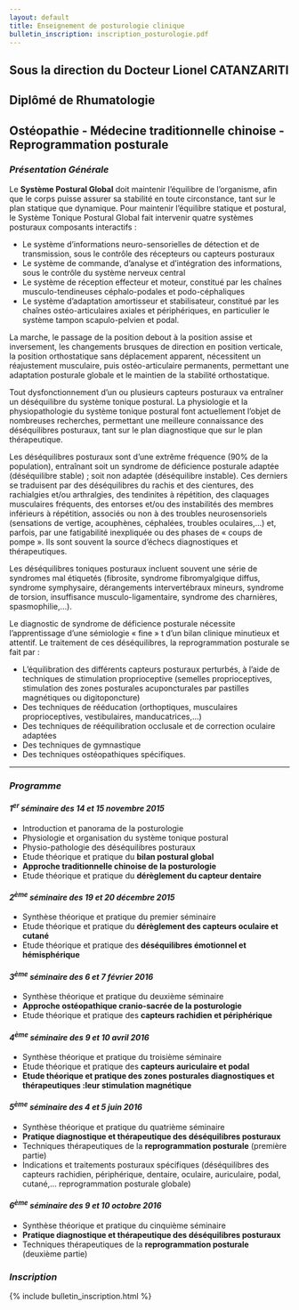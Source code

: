 ```yaml
---
layout: default
title: Enseignement de posturologie clinique
bulletin_inscription: inscription_posturologie.pdf
---
```


## Sous la direction du Docteur Lionel CATANZARITI ##
## Diplômé de Rhumatologie  ##
## Ostéopathie - Médecine traditionnelle chinoise - Reprogrammation posturale ##

### *Présentation Générale* ###

Le **Système Postural Global** doit maintenir l’équilibre de l’organisme, afin que le corps puisse assurer sa stabilité en toute circonstance, tant sur le plan statique que dynamique. Pour maintenir l’équilibre statique et postural, le Système Tonique Postural Global fait intervenir quatre systèmes posturaux composants interactifs :
- Le système d’informations neuro-sensorielles de détection et de transmission, sous le contrôle des récepteurs ou capteurs posturaux
- Le système de commande, d’analyse et d’intégration des informations, sous le contrôle du système nerveux central
- Le système de réception effecteur et moteur, constitué par les chaînes musculo-tendineuses céphalo-podales et podo-céphaliques
- Le système d’adaptation amortisseur et stabilisateur, constitué par les chaînes ostéo-articulaires axiales et périphériques, en particulier le système tampon scapulo-pelvien et podal.

La marche, le passage de la position debout à la position assise et inversement, les changements brusques de direction en position verticale, la position orthostatique sans déplacement apparent, nécessitent un réajustement musculaire, puis ostéo-articulaire permanents, permettant une adaptation posturale globale et le maintien de la stabilité orthostatique.

Tout dysfonctionnement d’un ou plusieurs capteurs posturaux va entraîner un déséquilibre du système tonique postural. La physiologie et la physiopathologie du système tonique postural font actuellement l’objet de nombreuses recherches, permettant une meilleure connaissance des déséquilibres posturaux, tant sur le plan diagnostique que sur le plan thérapeutique.

Les déséquilibres posturaux sont d’une extrême fréquence (90% de la population), entraînant soit un syndrome de déficience posturale adaptée (déséquilibre stable) ; soit non adaptée (déséquilibre instable). Ces derniers se traduisent par des déséquilibres du rachis et des cientures, des rachialgies et/ou arthralgies, des tendinites à répétition, des claquages musculaires fréquents, des entorses et/ou des instabilités des membres inférieurs à répétition, associés ou non à des troubles neurosensoriels (sensations de vertige, acouphènes, céphalées, troubles oculaires,…) et, parfois, par une fatigabilité inexpliquée ou des phases de « coups de pompe ». Ils sont souvent la source d’échecs diagnostiques et thérapeutiques.

Les déséquilibres toniques posturaux incluent souvent une série de syndromes mal étiquetés (fibrosite, syndrome fibromyalgique diffus, syndrome symphysaire, dérangements intervertébraux mineurs, syndrome de torsion, insuffisance musculo-ligamentaire, syndrome des charnières, spasmophilie,…).

Le diagnostic de syndrome de déficience posturale nécessite l’apprentissage d’une sémiologie « fine » t d’un bilan clinique minutieux et attentif. Le traitement de ces déséquilibres, la reprogrammation posturale se fait par :
- L’équilibration des différents capteurs posturaux perturbés, à l’aide de techniques de stimulation proprioceptive (semelles proprioceptives, stimulation des zones posturales acuponcturales par pastilles magnétiques ou digitoponcture)
- Des techniques de rééducation (orthoptiques, musculaires proprioceptives, vestibulaires, manducatrices,…)
- Des techniques de rééquilibration occlusale et de correction oculaire adaptées
- Des techniques de gymnastique
- Des techniques ostéopathiques spécifiques.


____

### *Programme* ###


#### *1<sup>er</sup> séminaire des 14 et 15 novembre 2015* ####

- Introduction et panorama de la posturologie
- Physiologie et organisation du système tonique postural
- Physio-pathologie des déséquilibres posturaux
- Etude théorique et pratique du **bilan postural global**
- **Approche traditionnelle chinoise de la posturologie**
- Etude théorique et pratique du **dérèglement du capteur dentaire**

#### *2<sup>ème</sup> séminaire des 19 et 20 décembre 2015* ####

- Synthèse théorique et pratique du premier séminaire
- Etude théorique et pratique du **dérèglement des capteurs oculaire et cutané**
- Etude théorique et pratique des **déséquilibres émotionnel et hémisphérique**

#### *3<sup>ème</sup> séminaire des 6 et 7 février 2016* ####

- Synthèse théorique et pratique du deuxième séminaire
- **Approche ostéopathique cranio-sacrée de la posturologie**
- Etude théorique et pratique des **capteurs rachidien et périphérique**

#### *4<sup>ème</sup> séminaire des 9 et 10 avril 2016* ####

- Synthèse théorique et pratique du troisième séminaire
- Etude théorique et pratique des **capteurs auriculaire et podal**
- **Etude théorique et pratique des zones posturales diagnostiques et thérapeutiques :leur stimulation magnétique**

#### *5<sup>ème</sup> séminaire des 4 et 5 juin 2016* ####

- Synthèse théorique et pratique du quatrième séminaire
- **Pratique diagnostique et thérapeutique des déséquilibres posturaux**
- Techniques thérapeutiques de la **reprogrammation posturale** (première partie)
- Indications et traitements posturaux spécifiques (déséquilibres des capteurs rachidien, périphérique, dentaire, oculaire, auriculaire, podal, cutané,… reprogrammation posturale globale)

#### *6<sup>ème</sup> séminaire des 9 et 10 octobre 2016* ####

- Synthèse théorique et pratique du cinquième séminaire 
- **Pratique diagnostique et thérapeutique des déséquilibres posturaux**
- Techniques thérapeutiques de la **reprogrammation posturale** (deuxième partie)

### *Inscription* ###

{% include bulletin_inscription.html %}
